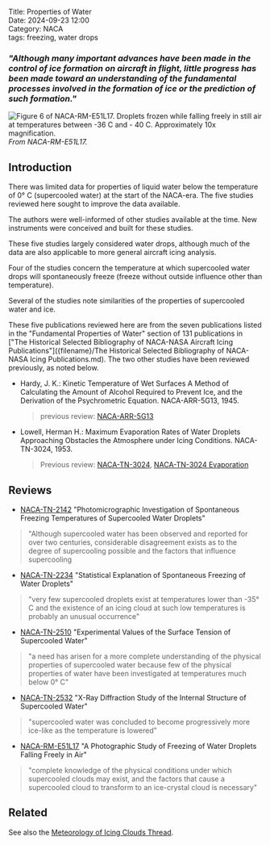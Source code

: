 Title: Properties of Water     
Date: 2024-09-23 12:00  
Category: NACA  
tags: freezing, water drops 

### _"Although many important advances have been made in the control of ice formation on aircraft in flight, little progress has been made toward an understanding of the fundamental processes involved in the formation of ice or the prediction of such formation."_  

![Figure 6 of NACA-RM-E51L17. Droplets frozen while falling freely in still air at temperatures between -36 C and - 40 C. Approximately 10x magnification.](/images%2FNACA-RM-E51L17%2FFigure%206.png)  
_From NACA-RM-E51L17._  

## Introduction  

There was limited data for properties of liquid water below the temperature of 0° C (supercooled water) at the start of the NACA-era. 
The five studies reviewed here sought to improve the data available.  

The authors were well-informed of other studies available at the time. 
New instruments were conceived and built for these studies. 

These five studies largely considered water drops, 
although much of the data are also applicable to more general aircraft icing analysis.  

Four of the studies concern the temperature at which supercooled water drops will 
spontaneously freeze (freeze without outside influence other than temperature).  

Several of the studies note similarities of the properties of supercooled water and ice. 

These five publications reviewed here are from the seven publications listed in the "Fundamental Properties of Water" section of 131 publications in 
["The Historical Selected Bibliography of NACA-NASA Aircraft Icing Publications"]({filename}/The Historical Selected Bibliography of NACA-NASA Icing Publications.md). 
The two other studies have been reviewed previously, as noted below. 

- Hardy, J. K.: Kinetic Temperature of Wet Surfaces A Method of Calculating the Amount of Alcohol Required to Prevent Ice, and the Derivation of the Psychrometric Equation. NACA-ARR-5G13, 1945.  
    > previous review: [NACA-ARR-5G13]({filename}NACA-ARR-5G13.md)  
- Lowell, Herman H.: Maximum Evaporation Rates of Water Droplets Approaching Obstacles the Atmosphere under Icing Conditions. NACA-TN-3024, 1953.  
    > Previous review: [NACA-TN-3024]({filename}NACA-TN-3024.md), [NACA-TN-3024 Evaporation]({filename}NACA-TN-3024_evaporation.md) 

## Reviews  

- [NACA-TN-2142]({filename}NACA-TN-2142.md) "Photomicrographic Investigation of Spontaneous Freezing Temperatures of Supercooled Water Droplets"
>"Although supercooled water has been observed and reported for over two centuries, considerable disagreement exists as to the degree of supercooling possible and the factors that influence supercooling  

- [NACA-TN-2234]({filename}NACA-TN-2234.md) "Statistical Explanation of Spontaneous Freezing of Water Droplets"  
>"very few supercooled droplets exist at temperatures lower than -35° C and the existence of an icing cloud at such low temperatures is probably an unusual occurrence"  

- [NACA-TN-2510]({filename}NACA-TN-2510.md) "Experimental Values of the Surface Tension of Supercooled Water"  
>"a need has arisen for a more complete understanding of the physical properties of supercooled water because few of the physical properties of water have been investigated at temperatures much below 0° C"  

- [NACA-TN-2532]({filename}NACA-TN-2532.md) "X-Ray Diffraction Study of the Internal Structure of Supercooled Water"  
>"supercooled water was concluded to become progressively more ice-like as the temperature is lowered"  

- [NACA-RM-E51L17]({filename}NACA-RM-E51L17.md) "A Photographic Study of Freezing of Water Droplets Falling Freely in Air"  
>"complete knowledge of the physical conditions under which supercooled clouds may exist, and the factors that cause a supercooled cloud to transform to an ice-crystal cloud is necessary"  

## Related  

See also the [Meteorology of Icing Clouds Thread]({filename}Meteorology.md).  











